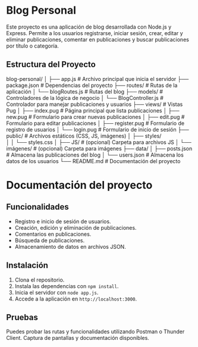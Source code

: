 # Blog Personal

Este proyecto es una aplicación de blog desarrollada con Node.js y Express. Permite a los usuarios registrarse, iniciar sesión, crear, editar y eliminar publicaciones, comentar en publicaciones y buscar publicaciones por título o categoría.

## Estructura del Proyecto

blog-personal/
│
├── app.js                  # Archivo principal que inicia el servidor
├── package.json            # Dependencias del proyecto
├── routes/                 # Rutas de la aplicación
│   └── blogRoutes.js       # Rutas del blog
├── models/                 # Controladores de la lógica de negocio
│   └── BlogController.js   # Controlador para manejar publicaciones y usuarios
├── views/                  # Vistas Pug
│   ├── index.pug           # Página principal que lista publicaciones
│   ├── new.pug             # Formulario para crear nuevas publicaciones
│   ├── edit.pug            # Formulario para editar publicaciones
│   ├── register.pug        # Formulario de registro de usuarios
│   └── login.pug           # Formulario de inicio de sesión
├── public/                 # Archivos estáticos (CSS, JS, imágenes)
│   ├── styles/              
│   │   └── styles.css
│   ├── JS/                  # (opcional) Carpeta para archivos JS
│   └── imágenes/            # (opcional) Carpeta para imágenes
├── data/
│   ├── posts.json         # Almacena las publicaciones del blog
│   └── users.json         # Almacena los datos de los usuarios
└── README.md               # Documentación del proyecto

# Documentación del proyecto

## Funcionalidades

- Registro e inicio de sesión de usuarios.
- Creación, edición y eliminación de publicaciones.
- Comentarios en publicaciones.
- Búsqueda de publicaciones.
- Almacenamiento de datos en archivos JSON.

## Instalación

1. Clona el repositorio.
2. Instala las dependencias con `npm install`.
3. Inicia el servidor con `node app.js`.
4. Accede a la aplicación en `http://localhost:3000`.

## Pruebas

Puedes probar las rutas y funcionalidades utilizando Postman o Thunder Client. Captura de pantallas y documentación disponibles.

